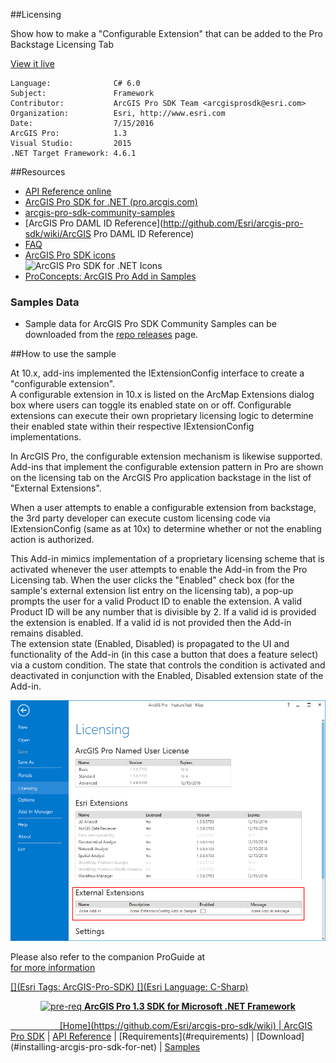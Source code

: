 ##Licensing

<!-- TODO: Write a brief abstract explaining this sample -->
 Show how to make a "Configurable Extension" that can be added to the Pro Backstage Licensing Tab  
   


<a href="http://pro.arcgis.com/en/pro-app/sdk/" target="_blank">View it live</a>

<!-- TODO: Fill this section below with metadata about this sample-->
```
Language:              C# 6.0
Subject:               Framework
Contributor:           ArcGIS Pro SDK Team <arcgisprosdk@esri.com>
Organization:          Esri, http://www.esri.com
Date:                  7/15/2016
ArcGIS Pro:            1.3
Visual Studio:         2015
.NET Target Framework: 4.6.1
```

##Resources

* [API Reference online](http://pro.arcgis.com/en/pro-app/sdk/api-reference)  
* <a href="http://pro.arcgis.com/en/pro-app/sdk/" target="_blank">ArcGIS Pro SDK for .NET (pro.arcgis.com)</a>  
* [arcgis-pro-sdk-community-samples](http://github.com/Esri/arcgis-pro-sdk-community-samples)  
* [ArcGIS Pro DAML ID Reference](http://github.com/Esri/arcgis-pro-sdk/wiki/ArcGIS Pro DAML ID Reference)  
* [FAQ](http://github.com/Esri/arcgis-pro-sdk/wiki/FAQ)  
* [ArcGIS Pro SDK icons](https://github.com/Esri/arcgis-pro-sdk/releases/tag/1.2.0.5023)  
![ArcGIS Pro SDK for .NET Icons](http://esri.github.io/arcgis-pro-sdk/images/Home/Image-of-icons.png "ArcGIS Pro SDK Icons")
* [ProConcepts: ArcGIS Pro Add in Samples](https://github.com/Esri/arcgis-pro-sdk-community-samples/wiki/ProConcepts-ArcGIS-Pro-Add-in-Samples)  

### Samples Data

* Sample data for ArcGIS Pro SDK Community Samples can be downloaded from the [repo releases](https://github.com/Esri/arcgis-pro-sdk-community-samples/releases) page.  

##How to use the sample
<!-- TODO: Explain how this sample can be used. To use images in this section, create the image file in your sample project's screenshots folder. Use relative url to link to this image using this syntax: ![My sample Image](FacePage/SampleImage.png) -->
 At 10.x, add-ins implemented the IExtensionConfig interface to create a "configurable extension".   
 A configurable extension in 10.x is listed on the ArcMap Extensions dialog box where users can toggle its enabled state on or off. Configurable extensions can execute their own proprietary licensing logic to determine their enabled state within their respective IExtensionConfig implementations.  
  
 In ArcGIS Pro, the configurable extension mechanism is likewise supported. Add-ins that implement  the configurable extension pattern in Pro are shown on the licensing tab on the ArcGIS Pro application backstage in the list of "External Extensions".  
  
 When a user attempts to enable a configurable extension from backstage, the 3rd party developer can execute custom licensing code via IExtensionConfig (same as at 10x) to determine whether or not the enabling action is authorized.  
   
 This Add-in mimics implementation of a proprietary licensing scheme that is activated whenever the user attempts to enable the Add-in from the Pro Licensing tab. When the user clicks the "Enabled" check box (for the sample's external extension list entry on the licensing tab), a pop-up prompts the user for a valid Product ID to enable the extension. A valid Product ID will be any number that is divisible by 2. If a valid id is provided the extension is enabled. If a valid id is not provided then the Add-in remains disabled.    
 The extension state (Enabled, Disabled) is propagated to the UI and functionality of the Add-in (in this case a button that does a feature select) via a custom condition. The state that controls the condition is activated and deactivated in conjunction with the Enabled, Disabled extension state of the Add-in.  
   
 ![UI](Screenshots/Screen1.png)  
   
 Please also refer to the companion ProGuide at   
 <a href="https://github.com/Esri/arcgis-pro-sdk/wiki/ProGuide-License-Your-Add-in" /> for more information  
   


[](Esri Tags: ArcGIS-Pro-SDK)
[](Esri Language: C-Sharp)​

<p align = center><img src="http://esri.github.io/arcgis-pro-sdk/images/ArcGISPro.png"  alt="pre-req" align = "top" height = "20" width = "20" >
<b> ArcGIS Pro 1.3 SDK for Microsoft .NET Framework</b>
</p>
&nbsp;&nbsp;&nbsp;&nbsp;&nbsp;&nbsp;&nbsp;&nbsp;&nbsp;&nbsp;&nbsp;&nbsp;&nbsp;&nbsp;&nbsp;&nbsp;&nbsp;&nbsp;&nbsp;&nbsp;[Home](https://github.com/Esri/arcgis-pro-sdk/wiki) | <a href="http://pro.arcgis.com/en/pro-app/sdk" target="_blank">ArcGIS Pro SDK</a> | <a href="http://pro.arcgis.com/en/pro-app/sdk/api-reference/index.html" target="_blank">API Reference</a> | [Requirements](#requirements) | [Download](#installing-arcgis-pro-sdk-for-net) |  <a href="http://github.com/esri/arcgis-pro-sdk-community-samples" target="_blank">Samples</a>
